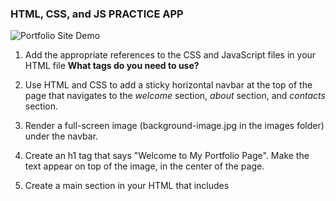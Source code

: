 ### HTML, CSS, and JS PRACTICE APP
![Portfolio Site Demo](images/website-gif.gif)

1. Add the appropriate references to the CSS and JavaScript files in your HTML file
    **What tags do you need to use?**

2. Use HTML and CSS to add a sticky horizontal navbar at the top of the page that navigates to the *welcome* section, *about* section, and *contacts* section.

3. Render a full-screen image (background-image.jpg in the images folder) under the navbar.

4. Create an h1 tag that says "Welcome to My Portfolio Page". Make the text appear on top of the image, in the center of the page.

5. Create a main section in your HTML that includes
